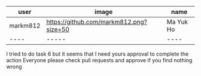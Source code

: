 user | image | name
---- | ----- | ----
markm812 | https://github.com/markm812.png?size=50 | Ma Yuk Ho
---- | ----- | ----
I tried to do task 6 but it seems that I need yours approval to complete the action
Everyone please check pull requests and approve if you find nothing wrong
